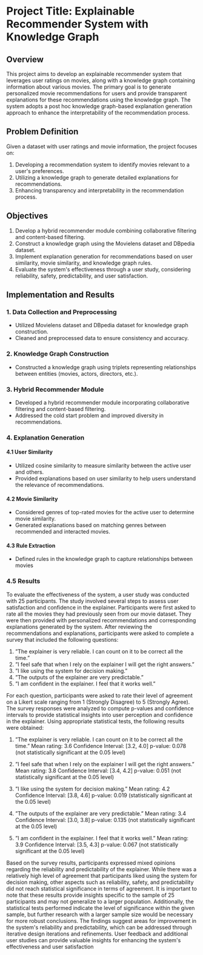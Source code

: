 # Project Title: Explainable Recommender System with Knowledge Graph

## Overview

This project aims to develop an explainable recommender system that leverages user ratings on movies, along with a knowledge graph containing information about various movies. The primary goal is to generate personalized movie recommendations for users and provide transparent explanations for these recommendations using the knowledge graph. The system adopts a post hoc knowledge graph-based explanation generation approach to enhance the interpretability of the recommendation process.

## Problem Definition

Given a dataset with user ratings and movie information, the project focuses on:

1. Developing a recommendation system to identify movies relevant to a user's preferences.
2. Utilizing a knowledge graph to generate detailed explanations for recommendations.
3. Enhancing transparency and interpretability in the recommendation process.

## Objectives

1. Develop a hybrid recommender module combining collaborative filtering and content-based filtering.
2. Construct a knowledge graph using the Movielens dataset and DBpedia dataset.
3. Implement explanation generation for recommendations based on user similarity, movie similarity, and knowledge graph rules.
4. Evaluate the system's effectiveness through a user study, considering reliability, safety, predictability, and user satisfaction.

## Implementation and Results

### 1. Data Collection and Preprocessing

- Utilized Movielens dataset and DBpedia dataset for knowledge graph construction.
- Cleaned and preprocessed data to ensure consistency and accuracy.

### 2. Knowledge Graph Construction

- Constructed a knowledge graph using triplets representing relationships between entities (movies, actors, directors, etc.).

### 3. Hybrid Recommender Module

- Developed a hybrid recommender module incorporating collaborative filtering and content-based filtering.
- Addressed the cold start problem and improved diversity in recommendations.

### 4. Explanation Generation

#### 4.1 User Similarity

- Utilized cosine similarity to measure similarity between the active user and others.
- Provided explanations based on user similarity to help users understand the relevance of recommendations.

#### 4.2 Movie Similarity

- Considered genres of top-rated movies for the active user to determine movie similarity.
- Generated explanations based on matching genres between recommended and interacted movies.

#### 4.3 Rule Extraction

- Defined rules in the knowledge graph to capture relationships between movies

### 4.5 Results

To evaluate the effectiveness of the system, a user study was conducted with 25 participants. The study involved several steps to assess user satisfaction and confidence in the explainer. Participants were first asked to rate all the movies they had previously seen from our movie dataset. They were then provided with personalized recommendations and corresponding explanations generated by the system. After reviewing the recommendations and explanations, participants were asked to complete a survey that included the following questions:
1. ”The explainer is very reliable. I can count on it to be correct all the time.”
2. ”I feel safe that when I rely on the explainer I will get the right answers.”
3. ”I like using the system for decision making.”
4. ”The outputs of the explainer are very predictable.”
5. ”I am confident in the explainer. I feel that it works well.”

For each question, participants were asked to rate their level of agreement on a Likert scale ranging from 1 (Strongly Disagree) to 5 (Strongly Agree).
The survey responses were analyzed to compute p-values and confidence intervals to provide statistical insights into user perception and confidence in the explainer. Using appropriate statistical tests, the following results were obtained:

1. ”The explainer is very reliable. I can count on it to be correct all the time.”
Mean rating: 3.6
Confidence Interval: [3.2, 4.0]
p-value: 0.078 (not statistically significant at the 0.05 level)

2. ”I feel safe that when I rely on the explainer I will get the right answers.”
Mean rating: 3.8
Confidence Interval: [3.4, 4.2]
p-value: 0.051 (not statistically significant at the 0.05 level)

3. ”I like using the system for decision making.”
Mean rating: 4.2
Confidence Interval: [3.8, 4.6]
p-value: 0.019 (statistically significant at the 0.05 level)

4. ”The outputs of the explainer are very predictable.”
Mean rating: 3.4
Confidence Interval: [3.0, 3.8]
p-value: 0.135 (not statistically significant at the 0.05 level)

5. ”I am confident in the explainer. I feel that it works well.”
Mean rating: 3.9
Confidence Interval: [3.5, 4.3]
p-value: 0.067 (not statistically significant at the 0.05 level)

Based on the survey results, participants expressed mixed opinions regarding the reliability and predictability of the explainer. While there was a relatively high level of agreement that participants liked using the system for decision making, other aspects such as reliability, safety, and predictability did not reach statistical significance in terms of agreement.
It is important to note that these results provide insights specific to the sample of 25 participants and may not generalize to a larger population. Additionally, the statistical tests performed indicate the level of significance within the given sample, but further research with a larger sample size would be necessary for more robust conclusions.
The findings suggest areas for improvement in the system's reliability and predictability, which can be addressed through iterative design iterations and refinements. User feedback and additional user studies can provide valuable insights for enhancing the system's effectiveness and user satisfaction

